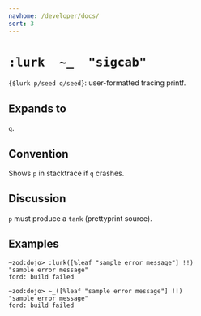 ```yaml
---
navhome: /developer/docs/
sort: 3
---
```


# `:lurk  ~_  "sigcab"`

`{$lurk p/seed q/seed}`: user-formatted tracing printf.

## Expands to

`q`.

## Convention

Shows `p` in stacktrace if `q` crashes.

## Discussion

`p` must produce a `tank` (prettyprint source).

## Examples

```
~zod:dojo> :lurk([%leaf "sample error message"] !!)
"sample error message"
ford: build failed
```

```
~zod:dojo> ~_([%leaf "sample error message"] !!)
"sample error message"
ford: build failed
```

